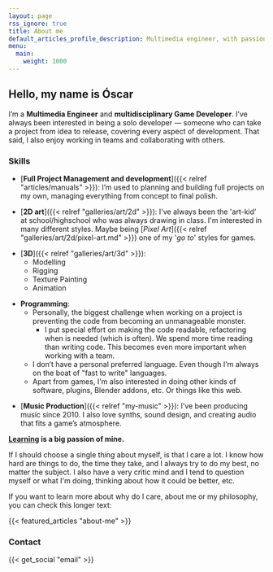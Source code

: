 ```yaml
---
layout: page
rss_ignore: true
title: About me
default_articles_profile_description: Multimedia engineer, with passion for arts
menu:
  main:
    weight: 1000
---
```


<!-- Hello, my name is **Óscar**. I'm a **Multimedia Engineer** and a ***multidisciplinary* Game Developer**. I've always been interested in being a solo developer, covering all the aspects that are required during a development. Even though, I also enjoy working in a group. -->

## Hello, my name is Óscar

I’m a **Multimedia Engineer** and **multidisciplinary Game Developer**. I’ve always been interested in being a solo developer — someone who can take a project from idea to release, covering every aspect of development.
That said, I also enjoy working in teams and collaborating with others.

### Skills

<!-- - **Full Project Management and development**: I'm used to fully planning my own projects, and cover the whole work pipeline. -->
- [**Full Project Management and development**]({{< relref "articles/manuals" >}}): I’m used to planning and building full projects on my own, managing everything from concept to final polish.

<!-- - **2D art**: I've always been the 'art-kid' at school/highschool who was always drawing in class. Even though, as I once said in school to a teacher after a friend told her that I was good at drawing:

> Is not that I'm good drawing, is just that they all draw horrible, so in comparison it seems that I know how to draw.

I totally believe that. {{< text_spoiler "And I also believe that thinking that you '*know*' or fully control something, is always wrong; we are always learning." >}} -->
- [**2D art**]({{< relref "galleries/art/2d" >}}): I've always been the 'art-kid' at school/highschool who was always drawing in class. I'm interested in many different styles. Maybe being [*Pixel Art*]({{< relref "galleries/art/2d/pixel-art.md" >}}) one of my '*go to*' styles for games.

<!--  -->

- [**3D**]({{< relref "galleries/art/3d" >}}): 
	- Modelling
	- Rigging
	- Texture Painting
	- Animation

<!-- <br> -->

- **Programming**:
	<!-- - Personally, the biggest challenge when working on a project, is managing that the code doen't become am unmanageable monster. -->
	- Personally, the biggest challenge when working on a project is preventing the code from becoming an unmanageable monster.
		<!-- - I put special effort on making the code readable, refactoring when is needed. {{< text_spoiler "Which ideally is pretty often." >}}. We spend more time reading than writing code. This becomes even more important when working with a team. -->
		- I put special effort on making the code readable, refactoring when is needed (which is often). We spend more time reading than writing code. This becomes even more important when working with a team.
	<!-- - I don't have a personal preffered language or anything. Even though,  -->
	- I don’t have a personal preferred language. Even though I'm always on the boat of "fast to write" languages.
		<!-- - Deeply focus on refactor and **being sure** that the code I make is good. We spend more time reading code than writing code. -->
	<!-- - C++ leaves the room sad -->
	- Apart from games, I'm also interested in doing other kinds of software, plugins, Blender addons, etc. Or things like this web.

<!-- <br> -->

<!-- - **Music Production**: I've been doing music and being interested in music production since 2010.
	- I also do like *synths* and sound production a lot, which is useful for sound effects and such. -->

- [**Music Production**]({{< relref "my-music" >}}): I’ve been producing music since 2010. I also love synths, sound design, and creating audio that fits a game’s atmosphere.


**<u>Learning</u> is a big passion of mine.**

If I should choose a single thing about myself, is that I care a lot. I know how hard are things to do, the time they take, and I always try to do my best, no matter the subject. I also have a very critic mind and I tend to question myself or what I'm doing, thinking about how it could be better, etc.

<!-- Maybe my best skill is that I have a very critic mind -->

<!-- > I do care. I do care a lot. I know how hard are things to do, and I always try to do my best for those things. Maybe my best skill is that I have a very critic mind -->

If you want to learn more about why do I care, about me or my philosophy, you can check this longer text:

{{< featured_articles "about-me" >}}

### Contact

{{< get_social "email" >}}






















<!-- ESTO DE ABAJO ES CACA -->

<!-- # Página en progreso!

hola
{.underline} -->

<!-- 
ESPAÑOOOOL
	

Tengo experiencia (y paciencia) asistiendo a clientes y resolviendo sus dudas y problemas ~~principalmente porque no se han leido el manual~~.

	

	

~~Esto es un texto tachado~~ Para colocarse... es perfecto el parque... 


We are here for learning. I personally think that is a positive philosophy, because it means that no matter what is coming to your life, positive 
I think it
each day, when it comes to your mind, your habilities

I'm amazed by today's possibilities


Index `ref`: {{< ref "index.html" >}}
<br>
<br>
Index relref: {{< relref "index.html" >}}

(about.md) This is a demonstration site for the Hugo Gallery theme.





❗❗❗Aquí escribiría sobre mí.

> Hello, my names is Óscar (Suzuka Ka on the internet 🌍)

Mi filosofía de trabajo, mis valores, hobbies, mis motivaciones

"Learning"


Pasarlo bien 
Las cosas que hacemos se impregnan de nuestra actitud.

![texto](/images/profile-pictures/yo.jpg)

Las imágenes de la calavera están en:
``C:\Users\Oscar\Desktop\BLENDER PROJECTS\GP Particles Animations\IMAGES RENDERED``

"Multimedia engineer 🧠 with a passion 🧡 for arts 🎨 that loves game development 🎮"


Poner también cosas como el logo del Grease Pencil Groups

Poner apartado de UI y cosas así:
Creo que es importante que 

Me gusta la psicología

Entrenado para aprender. From my experience, some people tend to refuese

Aprender es como navegar por un oceano en el que al principio está revuelto, te sientes

Sinceramente creo que una de las claves para no abandonar algo es sentirte capaz, que cuando comiences a dominar tanto, el mar se calmará

Hobbies:
Graffiti


No creo que haya una fuerza superior que nos haga venir a la vida a aprender C# o Python (bueno, C++ tal vez)



- In my humble opinion, one of today's biggest challenges when it comes to gamedevelopment (or any media) is to catch the attention. I do think that personality plays a big role

Im not interested in being a clone of a clone


Hablar del tutorial de BBullet, de lo orgulloso que estaba de que estuviera tan integrado.


> NOTA

mmmm home.md
Si la imagen tiene espacios, meter la url entre <>
</images/yo - copia.jpg>:
![hola](</images/yo - copia.jpg>)
</images/profile-pictures/yo.jpg> o /images/profile-pictures/yo.jpg
![hola](</images/profile-pictures/yo.jpg>)

hola soy el indexx -->





<!-- It will be cool if... es mi frase más odiada -->
<!-- Estás haciendo algo, y te surjen mil ideas. -->